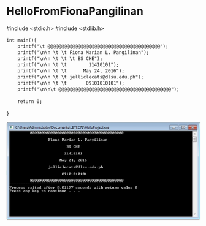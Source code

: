 # HelloFromFionaPangilinan

#include <stdio.h>
#include <stdlib.h>

```
int main(){
	printf("\t @@@@@@@@@@@@@@@@@@@@@@@@@@@@@@@@@@@@@@@@@");
	printf("\n\n \t \t Fiona Marian L. Pangilinan");
	printf("\n\n \t \t \t BS CHE");
	printf("\n\n \t \t        11410101");
	printf("\n\n \t \t      May 24, 2016");
	printf("\n\n \t \t jelliclecats@dlsu.edu.ph");
	printf("\n\n \t \t       09101010101");
	printf("\n\n\t @@@@@@@@@@@@@@@@@@@@@@@@@@@@@@@@@@@@@@@@@");

	return 0;
	
}
```
![](screenshot1.jpg)
